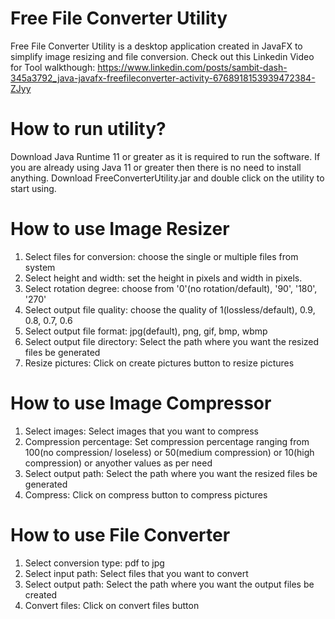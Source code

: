 # Free File Converter Utility
Free File Converter Utility is a desktop application created in JavaFX to simplify image resizing and file conversion.
Check out this Linkedin Video for Tool walkthough: https://www.linkedin.com/posts/sambit-dash-345a3792_java-javafx-freefileconverter-activity-6768918153939472384-ZJyy

# How to run utility?
Download Java Runtime 11 or greater as it is required to run the software. If you are already using Java 11 or greater then there is no need to install anything.
Download FreeConverterUtility.jar and double click on the utility to start using.

# How to use Image Resizer
1) Select files for conversion: choose the single or multiple files from system
2) Select height and width: set the height in pixels and width in pixels.
3) Select rotation degree: choose from '0'(no rotation/default), '90', '180', '270'
4) Select output file quality: choose the quality of 1(lossless/default), 0.9, 0.8, 0.7, 0.6
5) Select output file format: jpg(default), png, gif, bmp, wbmp
6) Select output file directory: Select the path where you want the resized files be generated
7) Resize pictures: Click on create pictures button to resize pictures

# How to use Image Compressor
1) Select images: Select images that you want to compress
2) Compression percentage: Set compression percentage ranging from 100(no compression/ loseless) or 50(medium compression) or 10(high compression) or anyother values as per need
3) Select output path: Select the path where you want the resized files be generated
4) Compress: Click on compress button to compress pictures

# How to use File Converter
1) Select conversion type: pdf to jpg
2) Select input path: Select files that you want to convert
3) Select output path: Select the path where you want the output files be created
4) Convert files: Click on convert files button
